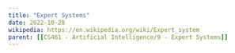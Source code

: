 ```yaml
---
title: "Expert Systems"
date: 2022-10-28
wikipedia: https://en.wikipedia.org/wiki/Expert_system
parent: [[CS461 - Artificial Intelligence/9 - Expert Systems]]
---
```


